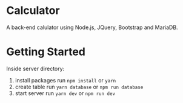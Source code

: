 # Calculator

A back-end calulator using Node.js, JQuery, Bootstrap and MariaDB.


# Getting Started
Inside server directory:

1. install packages run `npm install` or `yarn`
2. create table run `yarn database` or `npm run database`
3. start server run `yarn dev` or `npm run dev`
